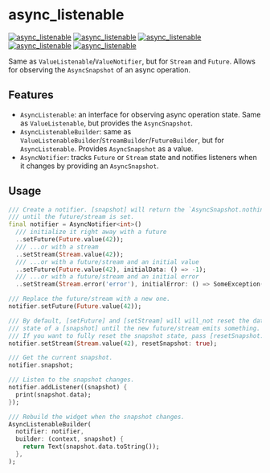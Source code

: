 # async_listenable

[![async_listenable](https://img.shields.io/pub/v/async_listenable)](https://pub.dev/packages/async_listenable)
[![async_listenable](https://img.shields.io/pub/likes/async_listenable)](https://pub.dev/packages/async_listenable)
[![async_listenable](https://img.shields.io/pub/points/async_listenable)](https://pub.dev/packages/async_listenable)
[![async_listenable](https://img.shields.io/pub/popularity/async_listenable)](https://pub.dev/packages/async_listenable)
[![async_listenable](https://img.shields.io/codecov/c/github/s0nerik/async_listenable)](https://app.codecov.io/github/s0nerik/async_listenable)

Same as `ValueListenable`/`ValueNotifier`, but for `Stream` and `Future`.
Allows for observing the `AsyncSnapshot` of an async operation.

## Features

- `AsyncListenable`: an interface for observing async operation state. Same as `ValueListenable`, but provides the `AsyncSnapshot`.
- `AsyncListenableBuilder`: same as `ValueListenableBuilder`/`StreamBuilder`/`FutureBuilder`, but for `AsyncListenable`. Provides `AsyncSnapshot` as a value.
- `AsyncNotifier`: tracks `Future` or `Stream` state and notifies listeners when it changes by providing an `AsyncSnapshot`.

## Usage

```dart
/// Create a notifier. [snapshot] will return the `AsyncSnapshot.nothing()`
/// until the future/stream is set.
final notifier = AsyncNotifier<int>()
  /// initialize it right away with a future
  ..setFuture(Future.value(42));
  /// ...or with a stream
  ..setStream(Stream.value(42));
  /// ...or with a future/stream and an initial value
  ..setFuture(Future.value(42), initialData: () => -1);
  /// ...or with a future/stream and an initial error
  ..setStream(Stream.error('error'), initialError: () => SomeException());

/// Replace the future/stream with a new one.
notifier.setFuture(Future.value(42));

/// By default, [setFuture] and [setStream] will will_not reset the data/error
/// state of a [snapshot] until the new future/stream emits something.
/// If you want to fully reset the snapshot state, pass [resetSnapshot: true].
notifier.setStream(Stream.value(42), resetSnapshot: true);

/// Get the current snapshot.
notifier.snapshot;

/// Listen to the snapshot changes.
notifier.addListener((snapshot) {
  print(snapshot.data);
});

/// Rebuild the widget when the snapshot changes.
AsyncListenableBuilder(
  notifier: notifier,
  builder: (context, snapshot) {
    return Text(snapshot.data.toString());
  },
);
```

